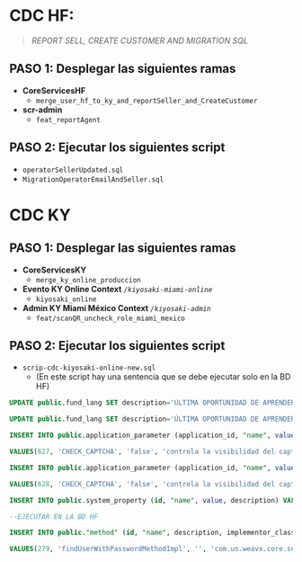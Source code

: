 
# CDC HF: 

> *REPORT SELL, CREATE CUSTOMER AND MIGRATION SQL*


## PASO 1: Desplegar las siguientes ramas

 - **CoreServicesHF**
   - `merge_user_hf_to_ky_and_reportSeller_and_CreateCustomer`
 - **scr-admin**
   - `feat_reportAgent`
## PASO 2: Ejecutar los siguientes script
 - `operatorSellerUpdated.sql`
 - `MigrationOperatorEmailAndSeller.sql`

# CDC KY
## PASO 1: Desplegar las siguientes ramas

- **CoreServicesKY**
  - `merge_ky_online_produccion`
- **Evento KY Online Context** *`/kiyosaki-miami-online`*
  - `kiyosaki_online`
- **Admin KY Miami México Context** *`/kiyosaki-admin`*
  - `feat/scanQR_uncheck_role_miami_mexico`

## PASO 2: Ejecutar los siguientes script

 - `scrip-cdc-kiyosaki-online-new.sql` 
   - (En este script hay una sentencia que se debe ejecutar solo en la BD HF)





```sql
UPDATE public.fund_lang SET description='ÚLTIMA OPORTUNIDAD DE APRENDER DIRECTAMENTE DE ROBERT KIYOSAKI CÓMO GENERAR INGRESOS PASIVOS Y ASEGURAR TU LIBERTAD FINANCIERA DE POR VIDA' WHERE fund_id=658 AND lang_id=1;

UPDATE public.fund_lang SET description='ÚLTIMA OPORTUNIDAD DE APRENDER DIRECTAMENTE DE ROBERT KIYOSAKI CÓMO GENERAR INGRESOS PASIVOS Y ASEGURAR TU LIBERTAD FINANCIERA DE POR VIDA' WHERE fund_id=658 AND lang_id=2;

INSERT INTO public.application_parameter (application_id, "name", value, description)

VALUES(627, 'CHECK_CAPTCHA', 'false', 'controla la visibilidad del captcha');

INSERT INTO public.application_parameter (application_id, "name", value, description)

VALUES(628, 'CHECK_CAPTCHA', 'false', 'controla la visibilidad del captcha');

INSERT INTO public.system_property (id, "name", value, description) VALUES(30, 'url_core', 'https://coredev.harvestful.org/CoreServicesHF/rest/api/request', 'URL CORE HF');

--EJECUTAR EN LA BD HF

INSERT INTO public."method" (id, "name", description, implementor_class, method_type_id, module_id, created_at)

VALUES(279, 'findUserWithPasswordMethodImpl', '', 'com.us.weavx.core.services.impl.FindUserWithPasswordMethodImpl', 2, 3, '2024-09-10 01:13:06.176');
```
